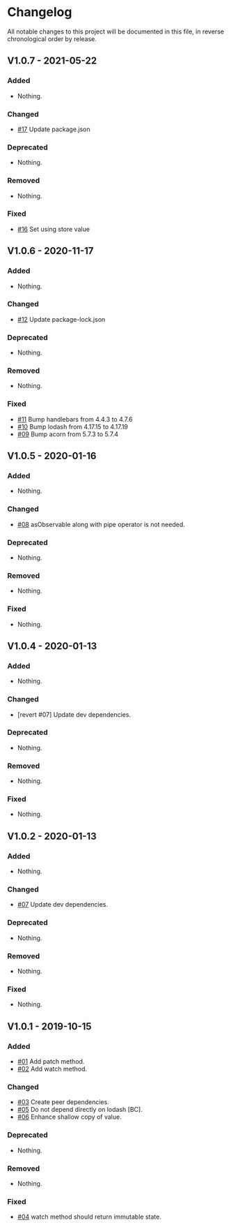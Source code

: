# Changelog

All notable changes to this project will be documented in this file, in reverse chronological order by release.

## V1.0.7 - 2021-05-22

### Added

- Nothing.

### Changed

- [#17](https://github.com/elie29/store/issues/17) Update package.json

### Deprecated

- Nothing.

### Removed

- Nothing.

### Fixed

- [#16](https://github.com/elie29/store/issues/16) Set using store value

## V1.0.6 - 2020-11-17

### Added

- Nothing.

### Changed

- [#12](https://github.com/elie29/store/issues/12) Update package-lock.json

### Deprecated

- Nothing.

### Removed

- Nothing.

### Fixed

- [#11](https://github.com/elie29/store/pull/11) Bump handlebars from 4.4.3 to 4.7.6
- [#10](https://github.com/elie29/store/pull/10) Bump lodash from 4.17.15 to 4.17.19
- [#09](https://github.com/elie29/store/pull/9) Bump acorn from 5.7.3 to 5.7.4

## V1.0.5 - 2020-01-16

### Added

- Nothing.

### Changed

- [#08](https://github.com/elie29/store/issues/8) asObservable along with pipe operator is not needed.

### Deprecated

- Nothing.

### Removed

- Nothing.

### Fixed

- Nothing.

## V1.0.4 - 2020-01-13

### Added

- Nothing.

### Changed

- [revert #07] Update dev dependencies.

### Deprecated

- Nothing.

### Removed

- Nothing.

### Fixed

- Nothing.

## V1.0.2 - 2020-01-13

### Added

- Nothing.

### Changed

- [#07](https://github.com/elie29/store/issues/7) Update dev dependencies.

### Deprecated

- Nothing.

### Removed

- Nothing.

### Fixed

- Nothing.

## V1.0.1 - 2019-10-15

### Added

- [#01](https://github.com/elie29/store/issues/1) Add patch method.
- [#02](https://github.com/elie29/store/issues/2) Add watch method.

### Changed

- [#03](https://github.com/elie29/store/issues/3) Create peer dependencies.
- [#05](https://github.com/elie29/store/issues/5) Do not depend directly on lodash [BC].
- [#06](https://github.com/elie29/store/issues/6) Enhance shallow copy of value.

### Deprecated

- Nothing.

### Removed

- Nothing.

### Fixed

- [#04](https://github.com/elie29/store/issues/4) watch method should return immutable state.
